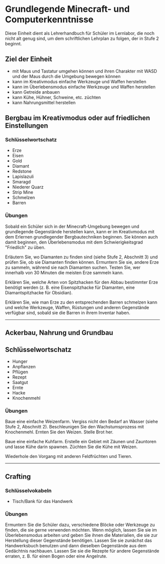 # Grundlegende Minecraft- und Computerkenntnisse

Diese Einheit dient als Lehrerhandbuch für Schüler im Lernlabor, die noch nicht alt genug sind, um dem schriftlichen Lehrplan zu folgen, der in Stufe 2 beginnt.

## Ziel der Einheit

* mit Maus und Tastatur umgehen können und ihren Charakter mit WASD und der Maus durch die Umgebung bewegen können
* kann im Kreativmodus einfache Werkzeuge und Waffen herstellen
* kann im Überlebensmodus einfache Werkzeuge und Waffen herstellen
* kann Getreide anbauen
* kann Kühe, Hühner, Schweine, etc. züchten
* kann Nahrungsmittel herstellen

## Bergbau im Kreativmodus oder auf friedlichen Einstellungen

### Schlüsselwortschatz

* Erze
* Eisen
* Gold
* Diamant
* Redstone
* Lapislazuli
* Smaragd
* Niederer Quarz
* Strip Mine
* Schmelzen
* Barren

### Übungen

Sobald ein Schüler sich in der Minecraft-Umgebung bewegen und grundlegende Gegenstände herstellen kann, kann er im Kreativmodus mit dem Erlernen grundlegender Bergbautechniken beginnen. Sie können auch damit beginnen, den Überlebensmodus mit dem Schwierigkeitsgrad "Friedlich" zu üben.

Erläutern Sie, wo Diamanten zu finden sind (siehe Stufe 2, Abschnitt 3) und prüfen Sie, ob sie Diamanten finden können. Ermuntern Sie sie, andere Erze zu sammeln, während sie nach Diamanten suchen. Testen Sie, wer innerhalb von 30 Minuten die meisten Erze sammeln kann.

Erklären Sie, welche Arten von Spitzhacken für den Abbau bestimmter Erze benötigt werden (z. B. eine Eisenspitzhacke für Diamanten, eine Diamantspitzhacke für Obsidian).

Erklären Sie, wie man Erze zu den entsprechenden Barren schmelzen kann und welche Werkzeuge, Waffen, Rüstungen und anderen Gegenstände verfügbar sind, sobald sie die Barren in ihrem Inventar haben.

---

## Ackerbau, Nahrung und Grundbau

## Schlüsselwortschatz

* Hunger
* Anpflanzen
* Pflügen
* Rezept
* Saatgut
* Ernte
* Hacke
* Knochenmehl

### Übungen

Baue eine einfache Weizenfarm. Vergiss nicht den Bedarf an Wasser (siehe Stufe 2, Abschnitt 2). Beschleunigen Sie den Wachstumsprozess mit Knochenmehl. Ernten Sie den Weizen. Stelle Brot her.

Baue eine einfache Kuhfarm. Erstelle ein Gebiet mit Zäunen und Zauntoren und lasse Kühe darin spawnen. Züchten Sie die Kühe mit Weizen.

Wiederhole den Vorgang mit anderen Feldfrüchten und Tieren.

---

## Crafting

### Schlüsselvokabeln

* Tisch/Bank für das Handwerk

### Übungen

Ermuntern Sie die Schüler dazu, verschiedene Blöcke oder Werkzeuge zu finden, die sie gerne verwenden möchten. Wenn möglich, lassen Sie sie im Überlebensmodus arbeiten und geben Sie ihnen die Materialien, die sie zur Herstellung dieser Gegenstände benötigen. Lassen Sie sie zunächst das Handwerksbuch benutzen und dann dieselben Gegenstände aus dem Gedächtnis nachbauen. Lassen Sie sie die Rezepte für andere Gegenstände erraten, z. B. für einen Bogen oder eine Angelrute.
